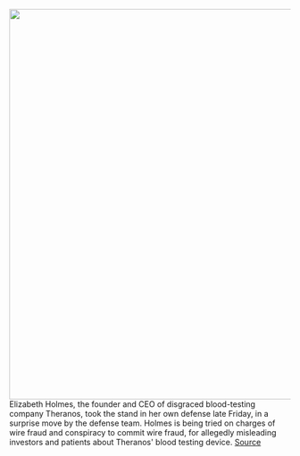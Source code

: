 <img src='https://cdn.vox-cdn.com/thumbor/6y5qagsIdBWF74eAJ984TzLivSA=/0x0:4781x3430/1200x800/filters:focal(2058x591:2822x1355)/cdn.vox-cdn.com/uploads/chorus_image/image/70168695/1341968229.0.jpg' width='700px' /><br/>
Elizabeth Holmes, the founder and CEO of disgraced blood-testing company Theranos, took the stand in her own defense late Friday, in a surprise move by the defense team. Holmes is being tried on charges of wire fraud and conspiracy to commit wire fraud, for allegedly misleading investors and patients about Theranos' blood testing device.
<a href='https://www.theverge.com/2021/11/19/22792356/surprise-elizabeth-holmes-testifying-theranos-fraud-trial'> Source <a/>
